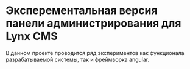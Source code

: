 # Эксперементальная версия панели администрирования для Lynx CMS

В данном проекте проводится ряд экспериментов как функционала разрабатываемой системы, так и фреймворка angular.
